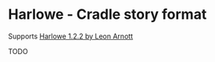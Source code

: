 # Harlowe - Cradle story format
Supports [Harlowe 1.2.2 by Leon Arnott](https://twine2.neocities.org/)

TODO
